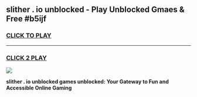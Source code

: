 
## slither . io unblocked - Play Unblocked Gmaes & Free #b5ijf
<h3>
<a href="https://news.freeplayer.one?title=slither_._io_unblocked&ref=24F">CLICK TO PLAY</a></h3>
<hr>

<h3>
<a href="https://news.freeplayer.one?title=slither_._io_unblocked&ref=24F">CLICK 2 PLAY</a>
  
</h3>

<a href="https://news.freeplayer.one?title=slither_._io_unblocked&ref=24F/"><img src="https://clearcache.store/games.png"></a>


**slither . io unblocked games unblocked: Your Gateway to Fun and Accessible Online Gaming**
